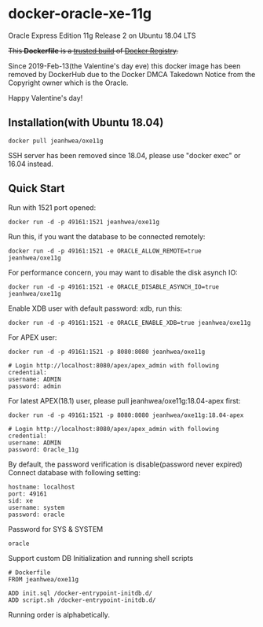 docker-oracle-xe-11g
============================

Oracle Express Edition 11g Release 2 on Ubuntu 18.04 LTS

<del>This **Dockerfile** is a [trusted build](https://registry.hub.docker.com/u/jeanhwea/oxe11g/) of [Docker Registry](https://registry.hub.docker.com/).</del>

Since 2019-Feb-13(the Valentine's day eve) this docker image has been removed by DockerHub due to the Docker DMCA Takedown Notice from the Copyright owner which is the Oracle.

Happy Valentine's day!

## Installation(with Ubuntu 18.04)
```
docker pull jeanhwea/oxe11g
```
SSH server has been removed since 18.04, please use "docker exec" or 16.04 instead.

## Quick Start

Run with 1521 port opened:
```
docker run -d -p 49161:1521 jeanhwea/oxe11g
```

Run this, if you want the database to be connected remotely:
```
docker run -d -p 49161:1521 -e ORACLE_ALLOW_REMOTE=true jeanhwea/oxe11g
```

For performance concern, you may want to disable the disk asynch IO:
```
docker run -d -p 49161:1521 -e ORACLE_DISABLE_ASYNCH_IO=true jeanhwea/oxe11g
```

Enable XDB user with default password: xdb, run this:
```
docker run -d -p 49161:1521 -e ORACLE_ENABLE_XDB=true jeanhwea/oxe11g
```

For APEX user:
```
docker run -d -p 49161:1521 -p 8080:8080 jeanhwea/oxe11g
```

```
# Login http://localhost:8080/apex/apex_admin with following credential:
username: ADMIN
password: admin
```

For latest APEX(18.1) user, please pull jeanhwea/oxe11g:18.04-apex first:
```
docker run -d -p 49161:1521 -p 8080:8080 jeanhwea/oxe11g:18.04-apex
```

```
# Login http://localhost:8080/apex/apex_admin with following credential:
username: ADMIN
password: Oracle_11g
```

By default, the password verification is disable(password never expired)<br/>
Connect database with following setting:
```
hostname: localhost
port: 49161
sid: xe
username: system
password: oracle
```

Password for SYS & SYSTEM
```
oracle
```

Support custom DB Initialization and running shell scripts
```
# Dockerfile
FROM jeanhwea/oxe11g

ADD init.sql /docker-entrypoint-initdb.d/
ADD script.sh /docker-entrypoint-initdb.d/
```
Running order is alphabetically.
